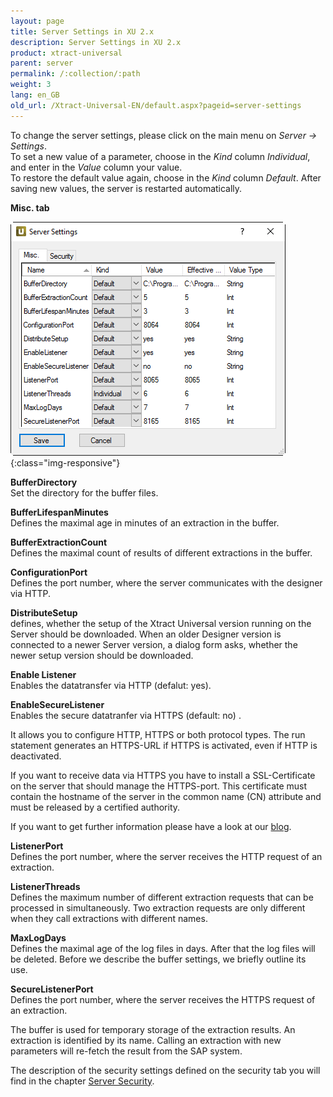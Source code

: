 ```yaml
---
layout: page
title: Server Settings in XU 2.x
description: Server Settings in XU 2.x
product: xtract-universal
parent: server
permalink: /:collection/:path
weight: 3
lang: en_GB
old_url: /Xtract-Universal-EN/default.aspx?pageid=server-settings
---
```


To change the server settings, please click on the main menu on *Server -> Settings*.<br> 
To set a new value of a parameter, choose in the *Kind* column *Individual*, and enter in the *Value* column your value. <br>
To restore the default value again, choose in the *Kind* column *Default*. After saving new values, the server is restarted automatically.


**Misc. tab**

![Server-Settings](/img/content/Server-Settings.png){:class="img-responsive"}

**BufferDirectory** <br>
Set the directory for the buffer files. 

**BufferLifespanMinutes** <br>
Defines the maximal age in minutes of an extraction in the buffer.

**BufferExtractionCount** <br>
Defines the maximal count of results of different extractions in the buffer.

**ConfigurationPort** <br>
Defines the port number, where the server communicates with the designer via HTTP.

**DistributeSetup** <br>
defines, whether the setup of the Xtract Universal version running on the Server should be downloaded. 
When an older Designer version is connected to a newer Server version, a dialog form asks, whether the newer setup version should be downloaded. 

**Enable Listener** <br>
Enables the datatransfer via HTTP (defalut: yes).

**EnableSecureListener** <br>
Enables the secure datatranfer via HTTPS (default: no) .

It allows you to configure HTTP, HTTPS or both protocol types. The run statement generates an HTTPS-URL if HTTPS is activated, even if HTTP is deactivated.

If you want to receive data via HTTPS you have to install a SSL-Certificate on the server that should manage the HTTPS-port. This certificate must contain the hostname of the server in the common name (CN) attribute and must be released by a certified authority. 

If you want to get further information please have a look at our [blog](https://blog.theobald-software.com/2011/01/20/how-to-use-xtract-with-https/).


**ListenerPort** <br>
Defines the port number, where the server receives the HTTP request of an extraction.

**ListenerThreads** <br>
Defines the maximum number of different extraction requests that can be processed in simultaneously. Two extraction requests are only different when they call extractions with different names.

**MaxLogDays** <br>
Defines the maximal age of the log files in days. After that the log files will be deleted. Before we describe the buffer settings, we briefly outline its use. 

**SecureListenerPort** <br>
Defines the port number, where the server receives the HTTPS request of an extraction. 

The buffer is used for temporary storage of the extraction results. An extraction is identified by its name. Calling an extraction with new parameters will re-fetch the result from the SAP system.

The description of the security settings defined on the security tab you will find in the chapter [Server Security](../security-xu2/server-security).